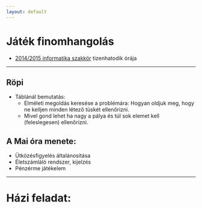 ```yaml
---
layout: default
---
```

# Játék finomhangolás

 - [2014/2015 informatika szakkör][szakkor_honlap] tizenhatodik órája

[szakkor_honlap]: http://rizsi.github.io/szakkor2014/index.html

--------

## Röpi

 - Táblánál bemutatás:
   - Elméleti megoldás keresése a problémára: Hogyan oldjuk meg, hogy ne kelljen minden létező tüskét ellenőrizni.
   - Mivel gond lehet ha nagy a pálya és túl sok elemet kell (feleslegesen) ellenőrizni.

## A Mai óra menete:

 - Ütközésfigyelés általánosítása
 - Életszámláló rendszer, kijelzés
 - Pénzérme játékelem

----------

# Házi feladat:

